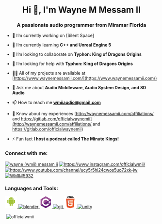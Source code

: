 <h1 align="center">Hi 👋, I'm Wayne M Messam II</h1>
<h3 align="center">A passionate audio programmer from Miramar Florida</h3>

- 🔭 I’m currently working on [Silent Space]

- 🌱 I’m currently learning **C++ and Unreal Engine 5**

- 👯 I’m looking to collaborate on **Typhon: King of Dragons Origins**

- 🤝 I’m looking for help with **Typhon: King of Dragons Origins**

- 👨‍💻 All of my projects are available at [https://www.waynemessamii.com/](https://www.waynemessamii.com/)

- 💬 Ask me about **Audio Middleware, Audio System Design, and 8D Audio**

- 📫 How to reach me **wmiiaudio@gmail.com**

- 📄 Know about my experiences [http://waynemessamii.com/affiliations/ and https://gitlab.com/officialwaynemii](http://waynemessamii.com/affiliations/ and https://gitlab.com/officialwaynemii)

- ⚡ Fun fact **I host a podcast called The Minute Kings!**

<h3 align="left">Connect with me:</h3>
<p align="left">
<a href="https://linkedin.com/in/wayne (wmii) messam ii" target="blank"><img align="center" src="https://raw.githubusercontent.com/rahuldkjain/github-profile-readme-generator/master/src/images/icons/Social/linked-in-alt.svg" alt="wayne (wmii) messam ii" height="30" width="40" /></a>
<a href="https://instagram.com/https://www.instagram.com/officialwmii/" target="blank"><img align="center" src="https://raw.githubusercontent.com/rahuldkjain/github-profile-readme-generator/master/src/images/icons/Social/instagram.svg" alt="https://www.instagram.com/officialwmii/" height="30" width="40" /></a>
<a href="https://www.youtube.com/c/https://www.youtube.com/channel/ucy5r5hi24cwos5uo72xk-jw" target="blank"><img align="center" src="https://raw.githubusercontent.com/rahuldkjain/github-profile-readme-generator/master/src/images/icons/Social/youtube.svg" alt="https://www.youtube.com/channel/ucy5r5hi24cwos5uo72xk-jw" height="30" width="40" /></a>
<a href="https://discord.gg/WMII#5932" target="blank"><img align="center" src="https://raw.githubusercontent.com/rahuldkjain/github-profile-readme-generator/master/src/images/icons/Social/discord.svg" alt="WMII#5932" height="30" width="40" /></a>
</p>

<h3 align="left">Languages and Tools:</h3>
<p align="left"> <a href="https://developer.android.com" target="_blank" rel="noreferrer"> <img src="https://raw.githubusercontent.com/devicons/devicon/master/icons/android/android-original-wordmark.svg" alt="android" width="40" height="40"/> </a> <a href="https://www.blender.org/" target="_blank" rel="noreferrer"> <img src="https://download.blender.org/branding/community/blender_community_badge_white.svg" alt="blender" width="40" height="40"/> </a> <a href="https://www.w3schools.com/cs/" target="_blank" rel="noreferrer"> <img src="https://raw.githubusercontent.com/devicons/devicon/master/icons/csharp/csharp-original.svg" alt="csharp" width="40" height="40"/> </a> <a href="https://git-scm.com/" target="_blank" rel="noreferrer"> <img src="https://www.vectorlogo.zone/logos/git-scm/git-scm-icon.svg" alt="git" width="40" height="40"/> </a> <a href="https://www.w3.org/html/" target="_blank" rel="noreferrer"> <img src="https://raw.githubusercontent.com/devicons/devicon/master/icons/html5/html5-original-wordmark.svg" alt="html5" width="40" height="40"/> </a> <a href="https://unity.com/" target="_blank" rel="noreferrer"> <img src="https://www.vectorlogo.zone/logos/unity3d/unity3d-icon.svg" alt="unity" width="40" height="40"/> </a> </p>

<p>&nbsp;<img align="center" src="https://github-readme-stats.vercel.app/api?username=officialwmii&show_icons=true&locale=en" alt="officialwmii" /></p>
